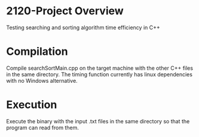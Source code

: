 # 2120-Project Overview
Testing searching and sorting algorithm time efficiency in C++

# Compilation
Compile searchSortMain.cpp on the target machine with the other C++ files in the same directory.  The timing function currently has linux dependencies with no Windows alternative.

# Execution
Execute the binary with the input .txt files in the same directory so that the program can read from them.

